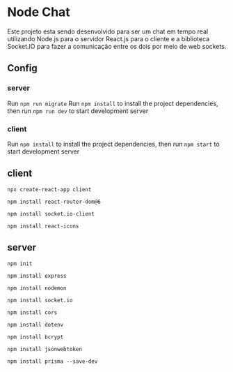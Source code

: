 # Node Chat

Este projeto esta sendo desenvolvido para ser um chat em tempo real utilizando Node.js para o servidor React.js para o cliente e a biblioteca Socket.IO para fazer a comunicação entre os dois por meio de web sockets.

## Config

### server

Run `npm run migrate`
Run `npm install` to install the project dependencies, then run `npm run dev` to start development server

### client

Run `npm install` to install the project dependencies, then run `npm start` to start development server
## client

`npx create-react-app client`

`npm install react-router-dom@6`

`npm install socket.io-client`

`npm install react-icons`


## server

`npm init`

`npm install express`

`npm install nodemon`

`npm install socket.io`

`npm install cors`

`npm install dotenv`

`npm install bcrypt`

`npm install jsonwebtoken`

`npm install prisma --save-dev`
